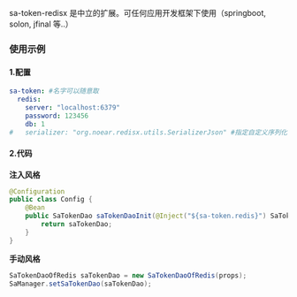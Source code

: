 
sa-token-redisx 是中立的扩展。可任何应用开发框架下使用（springboot, solon, jfinal 等..）

### 使用示例

#### 1.配置

```yaml
sa-token: #名字可以随意取
  redis:
    server: "localhost:6379"
    password: 123456
    db: 1
#   serializer: "org.noear.redisx.utils.SerializerJson" #指定自定义序列化实现（默认为 SerializerDefault）
```

#### 2.代码

**注入风格**

```java
@Configuration
public class Config {
    @Bean
    public SaTokenDao saTokenDaoInit(@Inject("${sa-token.redis}") SaTokenDaoOfRedis saTokenDao) {
        return saTokenDao;
    }
}
```

**手动风格**

```java
SaTokenDaoOfRedis saTokenDao = new SaTokenDaoOfRedis(props);
SaManager.setSaTokenDao(saTokenDao);
```